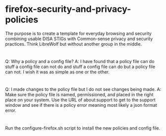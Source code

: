 # firefox-security-and-privacy-policies
The purpose is to create a template for everyday browsing and security combining usable DISA STIGs with Common-sense privacy and security practices. Think LibreWolf but without another group in the middle.
#
Q: Why a policy and a config file? 
A: I have found that a policy file can do stuff a config file can not do 
  and stuff a config file can do but a policy file can not. I wish it was as simple as one or the other.
#
Q: I made changes to the policy file but I do not see changes being made.
A: Make sure the policy file is named, permissioned, and placed in the right place on your system. 
   Use the URL of about:support to get to the support window and see if there is a policy error 
   meaning most likely a json format error.
#
Run the configure-firefox.sh script to install the new policies and config file.
